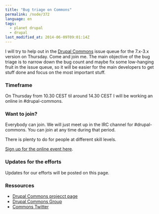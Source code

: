 ```yaml
---
title: "Bug triage on Commons"
permalink: /node/372
language: en
tags:
  - planet drupal
  - drupal
last_modified_at: 2014-06-09T09:01:14Z
---
```


I will try to help out in the [Drupal Commons](http://drupal.org/project/commons) issue queue for the 7.x-3.x version on Thursday. Come and join me. The main objective of the bug triage is to narrow down the bug count and maybe fix some low-hanging fruit in the issue queue, so it will be easier for the main developers to get stuff done and focus on the most important stuff.

### Timeframe

On Thursday from 10.30 CEST til around 14.30 CEST I will be working an online in #drupal-commons.

### Want to join?

Everybody can join. We will just meet up in the IRC channel for #drupal-commons. You can join at any time during that period.

There is plenty to do for people at different skill levels.

[Sign up for the online event here](https://groups.drupal.org/node/426733).

### Updates for the efforts

Updates for our efforts will be posted on this page.

### Ressources

- [Drupal Commons projecct page](http://drupal.org/project/commons)
- [Drupal Commons Group](https://groups.drupal.org/drupal-commons)
- [Commons Twitter](https://twitter.com/DrupalCommons)
